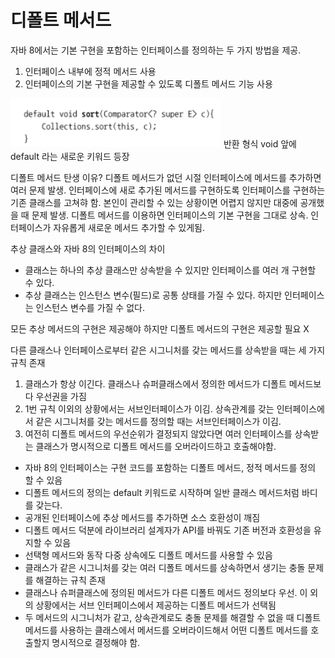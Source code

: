 # 디폴트 메서드
자바 8에서는 기본 구현을 포함하는 인터페이스를 정의하는 두 가지 방법을 제공.
1. 인터페이스 내부에 정적 메서드 사용
2. 인터페이스의 기본 구현을 제공할 수 있도록 디폴트 메서드 기능 사용

![img.png](img.png)
반환 형식 void 앞에 default 라는 새로운 키워드 등장

디폴트 메서드 탄생 이유?
디폴트 메서드가 없던 시절 인터페이스에 메서드를 추가하면 여러 문제 발생.
인터페이스에 새로 추가된 메서드를 구현하도록 인터페이스를 구현하는 기존 클래스를 고쳐햐 함.
본인이 관리할 수 있는 상황이면 어렵지 않지만 대중에 공개했을 때 문제 발생.
디폴트 메서드를 이용하면 인터페이스의 기본 구현을 그대로 상속. 인터페이스가 자유롭게 새로운 메서드 추가할 수 있게됨.

추상 클래스와 자바 8의 인터페이스의 차이
- 클래스는 하나의 추상 클래스만 상속받을 수 있지만 인터페이스를 여러 개 구현할 수 있다.
- 추상 클래스는 인스턴스 변수(필드)로 공통 상태를 가질 수 있다. 하지만 인터페이스는 인스턴스 변수를 가질 수 없다.

모든 추상 메서드의 구현은 제공해야 하지만 디폴트 메서드의 구현은 제공할 필요 X

다른 클래스나 인터페이스로부터 같은 시그니처를 갖는 메서드를 상속받을 때는 세 가지 규칙 존재
1. 클래스가 항상 이긴다. 클래스나 슈퍼클래스에서 정의한 메서드가 디폴트 메서드보다 우선권을 가짐
2. 1번 규칙 이외의 상황에서는 서브인터페이스가 이김. 상속관계를 갖는 인터페이스에서 같은 시그니처를 갖는 메서드를 정의할 때는 서브인터페이스가 이김.
3. 여전히 디폴트 메서드의 우선순위가 결정되지 않았다면 여러 인터페이스를 상속받는 클래스가 명시적으로 디폴트 메서드를 오버라이드하고 호출해야함.

- 자바 8의 인터페이스는 구현 코드를 포함하는 디폴트 메서드, 정적 메서드를 정의 할 수 있음
- 디폴트 메서드의 정의는 default 키워드로 시작하며 일반 클래스 메서드처럼 바디를 갖는다.
- 공개된 인터페이스에 추상 메서드를 추가하면 소스 호환성이 깨짐
- 디폴트 메서드 덕분에 라이브러리 설계자가 API를 바꿔도 기존 버전과 호환성을 유지할 수 있음
- 선택형 메서드와 동작 다중 상속에도 디폴트 메서드를 사용할 수 있음
- 클래스가 같은 시그니처를 갖는 여러 디폴트 메서드를 상속하면서 생기는 충돌 문제를 해결하는 규칙 존재
- 클래스나 슈퍼클래스에 정의된 메서드가 다른 디폴트 메서드 정의보다 우선. 이 외의 상황에서는 서브 인터페이스에서 제공하는 디폴트 메서드가 선택됨
- 두 메서드의 시그니처가 같고, 상속관계로도 충돌 문제를 해결할 수 없을 때 디폴트 메서드를 사용하는 클래스에서 메서드를 오버라이드해서 어떤 디폴트 메서드를 호출할지 명시적으로 결정해야 함.